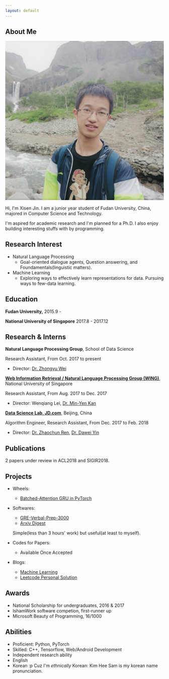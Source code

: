 ```yaml
---
layout: default
---
```


## About Me

<img class="profile-picture" src="self.jpg">

Hi, I'm Xisen Jin. I am a junior year student of Fudan University, China, majored in Computer Science and Technology.

I'm aspired for academic research and I'm planned for a Ph.D. I also enjoy building interesting stuffs with by programming.

## Research Interest

- Natural Language Processing
    - Goal-oriented dialogue agents, Question answering, and Foundamentals(linguistic matters).
- Machine Learning
    - Exploring ways to effectively learn representations for data. Pursuing ways to few-data learning.

## Education

<b>Fudan University,</b> 2015.9 -

<b>National University of Singapore</b> 2017.8 - 2017.12

## Research & Interns

<b>Natural Language Processing Group</b>, School of Data Science

Research Assistant, From Oct. 2017 to present

  - Director: [Dr. Zhongyu Wei](https://wei-zhongyu.github.io/)

<b>[Web Information Retrieval / Natural Language Processing Group (WING)](http://wing.comp.nus.edu.sg/)</b>, National University of Singapore

Research Assistant, From Aug. 2017 to Dec. 2017
- Director: Wenqiang Lei, [Dr. Min-Yen Kan](http://www.comp.nus.edu.sg/~kanmy/)


<b>[Data Science Lab, JD.com](http://datascience.jd.com)</b>, Beijing, China

Algorithm Engineer, Research Assistant, From Dec. 2017 to Feb. 2018
- Director: [Dr. Zhaochun Ren](https://sites.google.com/site/zren87/), [Dr. Dawei Yin](http://www.yindawei.com/)


## Publications

2 papers under review in ACL2018 and SIGIR2018. 

## Projects
- Wheels: 
    - [Batched-Attention GRU in PyTorch](https://github.com/AuCson/PyTorch-Batch-Attention-Seq2seq)

- Softwares: 
    - [GRE-Verbal-Prep-3000](https://github.com/AuCson/GRE-3000-Memory-Helper)
    - [Arxiv Digest](https://aucson.github.io/arxiv_digest.html)
    
    Simple(less than 3 hours' work) but useful(at least to myself).

- Codes for Papers:
    - Available Once Accepted

- Blogs:
    - [Machine Learning](https://aucson.github.io/ml-techblog/)
    - [Leetcode Personal Solution](https://aucson.gitbooks.io/leetcode-rec/content/)


## Awards
- National Scholarship for undergraduates, 2016 & 2017
- IshamWork software competion, first-runner up
- Microsoft Beauty of Programming, 16/1000

## Abilities
- Proficient: Python, PyTorch
- Skilled: C++, Tensorflow, Web/Android Development
- Independent research ability
- English
- Korean :p Cuz I'm *ethnically* Korean: Kim Hee Sam is my korean name pronunciation. 